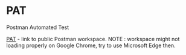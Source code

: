 # PAT
Postman Automated Test

[PAT](https://www.postman.com/lively-robot-309055/workspace/pat) - link to public Postman workspace. NOTE : workspace might not loading properly on Google Chrome, try to use Microsoft Edge then. 
